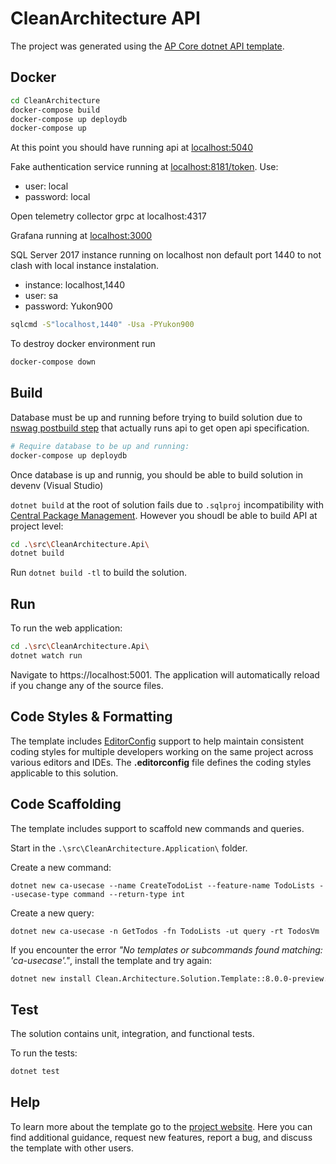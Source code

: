 ﻿# CleanArchitecture API

The project was generated using the [AP Core dotnet API template](https://bitbucket.org/opsecsecurity/ap-core-dotnet-template).

## Docker

```sh
cd CleanArchitecture
docker-compose build
docker-compose up deploydb
docker-compose up
```
At this point you should have running api at [localhost:5040](http://localhost:5040/swagger/index.html#/WeatherForecast/WeatherForecast_Get)

Fake authentication service running at [localhost:8181/token](http://localhost:8181/token). Use: 

* user: local
* password: local

Open telemetry collector grpc at localhost:4317

Grafana running at [localhost:3000](http://localhost:3000/)

SQL Server 2017 instance running on localhost non default port 1440 to not clash with local instance instalation.

* instance: localhost,1440
* user: sa
* password: Yukon900

```sh
sqlcmd -S"localhost,1440" -Usa -PYukon900
```

To destroy docker environment run

```sh
docker-compose down
```


## Build

Database must be up and running before trying to build solution due to [nswag postbuild step](https://bitbucket.org/opsecsecurity/ap-core-dotnet-template/src/a581c23b684d16d3523e9f83cf57e257fa78d124/src/CleanArchitecture.Api/CleanArchitecture.Api.csproj#lines-61) that actually runs api to get open api specification.

```sh
# Require database to be up and running:
docker-compose up deploydb
```

Once database is up and runnig, you should be able to build solution in devenv (Visual Studio)

`dotnet build` at the root of solution fails 
due to `.sqlproj` incompatibility with [Central Package Management](https://learn.microsoft.com/en-us/nuget/consume-packages/central-package-management). However you shoudl be able to build API at project level:

```sh
cd .\src\CleanArchitecture.Api\
dotnet build
```

Run `dotnet build -tl` to build the solution.

## Run

To run the web application:

```bash
cd .\src\CleanArchitecture.Api\
dotnet watch run
```

Navigate to https://localhost:5001. The application will automatically reload if you change any of the source files.

## Code Styles & Formatting

The template includes [EditorConfig](https://editorconfig.org/) support to help maintain consistent coding styles for multiple developers working on the same project across various editors and IDEs. The **.editorconfig** file defines the coding styles applicable to this solution.

## Code Scaffolding

The template includes support to scaffold new commands and queries.

Start in the `.\src\CleanArchitecture.Application\` folder.

Create a new command:

```
dotnet new ca-usecase --name CreateTodoList --feature-name TodoLists --usecase-type command --return-type int
```

Create a new query:

```
dotnet new ca-usecase -n GetTodos -fn TodoLists -ut query -rt TodosVm
```

If you encounter the error *"No templates or subcommands found matching: 'ca-usecase'."*, install the template and try again:

```bash
dotnet new install Clean.Architecture.Solution.Template::8.0.0-preview.6.18
```

## Test

The solution contains unit, integration, and functional tests.

To run the tests:
```bash
dotnet test
```

## Help
To learn more about the template go to the [project website](https://github.com/JasonTaylorDev/CleanArchitecture). Here you can find additional guidance, request new features, report a bug, and discuss the template with other users.
